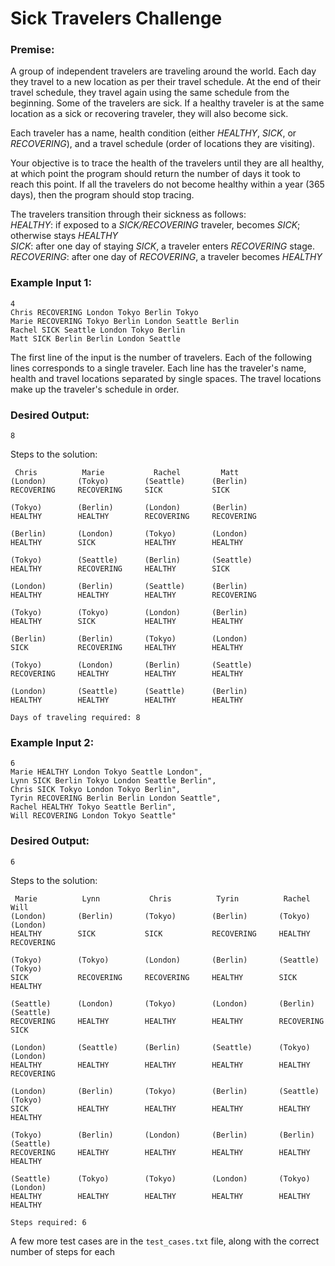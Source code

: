 # Sick Travelers Challenge
### Premise:

A group of independent travelers are traveling around the world. Each day they travel to a new location as per their travel schedule. At the end of their travel schedule, they travel again using the same schedule from the beginning. Some of the travelers are sick. If a healthy traveler is at the same location as a sick or recovering traveler, they will also become sick.

Each traveler has a name, health condition (either *HEALTHY*, *SICK*, or *RECOVERING*), and a travel schedule (order of locations they are visiting).

Your objective is to trace the health of the travelers until they are all healthy, at which point the program should return the number of days it took to reach this point. If all the travelers do not become healthy within a year (365 days), then the program should stop tracing. 

The travelers transition through their sickness as follows:  
*HEALTHY*: if exposed to a *SICK/RECOVERING* traveler, becomes *SICK*; otherwise stays *HEALTHY*  
*SICK*: after one day of staying *SICK*, a traveler enters *RECOVERING* stage. 
*RECOVERING*: after one day of *RECOVERING*, a traveler becomes *HEALTHY*  

### Example Input 1:
```
4
Chris RECOVERING London Tokyo Berlin Tokyo
Marie RECOVERING Tokyo Berlin London Seattle Berlin
Rachel SICK Seattle London Tokyo Berlin
Matt SICK Berlin Berlin London Seattle
```
The first line of the input is the number of travelers. Each of the following lines corresponds to a single traveler. Each line has the traveler's name, health and travel locations separated by single spaces. The travel locations make up the traveler's schedule in order.

### Desired Output:  

`8`

Steps to the solution:
```
 Chris          Marie           Rachel         Matt           
(London)       (Tokyo)        (Seattle)      (Berlin)       
RECOVERING     RECOVERING     SICK           SICK           

(Tokyo)        (Berlin)       (London)       (Berlin)       
HEALTHY        HEALTHY        RECOVERING     RECOVERING     

(Berlin)       (London)       (Tokyo)        (London)       
HEALTHY        SICK           HEALTHY        HEALTHY        

(Tokyo)        (Seattle)      (Berlin)       (Seattle)      
HEALTHY        RECOVERING     HEALTHY        SICK           

(London)       (Berlin)       (Seattle)      (Berlin)       
HEALTHY        HEALTHY        HEALTHY        RECOVERING     

(Tokyo)        (Tokyo)        (London)       (Berlin)       
HEALTHY        SICK           HEALTHY        HEALTHY        

(Berlin)       (Berlin)       (Tokyo)        (London)       
SICK           RECOVERING     HEALTHY        HEALTHY        

(Tokyo)        (London)       (Berlin)       (Seattle)      
RECOVERING     HEALTHY        HEALTHY        HEALTHY        

(London)       (Seattle)      (Seattle)      (Berlin)       
HEALTHY        HEALTHY        HEALTHY        HEALTHY              

Days of traveling required: 8
```




### Example Input 2:

```
6
Marie HEALTHY London Tokyo Seattle London",
Lynn SICK Berlin Tokyo London Seattle Berlin",
Chris SICK Tokyo London Tokyo Berlin",
Tyrin RECOVERING Berlin Berlin London Seattle",
Rachel HEALTHY Tokyo Seattle Berlin",
Will RECOVERING London Tokyo Seattle"
```

### Desired Output: 

```6```

Steps to the solution:
```
 Marie          Lynn           Chris          Tyrin          Rachel         Will          
(London)       (Berlin)       (Tokyo)        (Berlin)       (Tokyo)        (London)       
HEALTHY        SICK           SICK           RECOVERING     HEALTHY        RECOVERING     

(Tokyo)        (Tokyo)        (London)       (Berlin)       (Seattle)      (Tokyo)        
SICK           RECOVERING     RECOVERING     HEALTHY        SICK           HEALTHY        

(Seattle)      (London)       (Tokyo)        (London)       (Berlin)       (Seattle)      
RECOVERING     HEALTHY        HEALTHY        HEALTHY        RECOVERING     SICK           

(London)       (Seattle)      (Berlin)       (Seattle)      (Tokyo)        (London)       
HEALTHY        HEALTHY        HEALTHY        HEALTHY        HEALTHY        RECOVERING     

(London)       (Berlin)       (Tokyo)        (Berlin)       (Seattle)      (Tokyo)        
SICK           HEALTHY        HEALTHY        HEALTHY        HEALTHY        HEALTHY        

(Tokyo)        (Berlin)       (London)       (Berlin)       (Berlin)       (Seattle)      
RECOVERING     HEALTHY        HEALTHY        HEALTHY        HEALTHY        HEALTHY        

(Seattle)      (Tokyo)        (Tokyo)        (London)       (Tokyo)        (London)       
HEALTHY        HEALTHY        HEALTHY        HEALTHY        HEALTHY        HEALTHY

Steps required: 6
```

A few more test cases are in the `test_cases.txt` file, along with the correct number of steps for each
